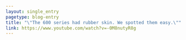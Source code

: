 ```yaml
---
layout: single_entry
pagetype: blog-entry
title: "\"The 600 series had rubber skin. We spotted them easy.\""
link: https://www.youtube.com/watch?v=-0M8nutyR8g
---  
```

